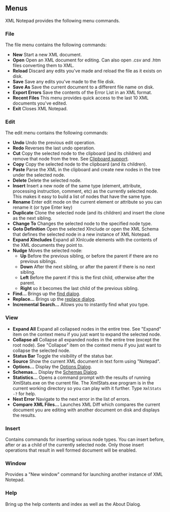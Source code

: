 
## Menus
XML Notepad provides the following menu commands.

### File
The file menu contains the following commands:

- **New** Start a new XML document.
- **Open** Open an XML document for editing.  Can also open .csv and .htm files converting them to XML.
- **Reload** Discard any edits you've made and reload the file as it exists on disk.
- **Save** Save any edits you've made to the file disk.
- **Save As** Save the current document to a different file name on disk.
- **Export Errors** Save the contents of the Error List in an XML format.
- **Recent Files** This menu provides quick access to the last 10 XML documents you've edited.
- **Exit** Closes XML Notepad.

### Edit
The edit menu contains the following commands:

- **Undo** Undo the previous edit operation.
- **Redo** Reverses the last undo operation.
- **Cut** Copy the selected node to the clipboard (and its children) and remove that node from the tree. See [Clipboard support](clipboard.md).
- **Copy** Copy the selected node to the clipboard (and its children).
- **Paste** Parse the XML in the clipboard and create new nodes in the tree under the selected node.
- **Delete** Delete the selected node.
- **Insert** Insert a new node of the same type (element, attribute, processing instruction, comment, etc) as the currently selected node.  This makes it easy to build a list of nodes that have the same type.
- **Rename** Enter edit mode on the current element or attribute so you can rename it (or type Enter key)
- **Duplicate** Clone the selected node (and its children) and insert the clone as the next sibling.
- **Change To** Changes the selected node to the specified node type.
- **Goto Definition** Open the selected XInclude or open the XML Schema that defines the selected node in a new instance of XML Notepad.
- **Expand XIncludes** Expand all XInlcude elements with the contents of the XML documents they point to.
- **Nudge** Moves the selected node:
    - **Up**     Before the previous sibling, or before the parent if there are no previous siblings.
    - **Down**     After the next sibling, or after the parent if there is no next sibling.
    - **Left**     Before the parent if this is the first child, otherwise after the parent.
    - **Right** so it becomes the last child of the previous sibling.
- **Find...** Brings up the [find dialog](find.md).
- **Replace...** Brings up the [replace dialog](find.md).
- **Incremental Search...** Allows you to instantly find what you type.

### View

- **Expand All** Expand all collapsed nodes in the entire tree. See "Expand" item on the context menu if you just want to expand the selected node.
- **Collapse all** Collapse all expanded nodes in the entire tree (except the root node). See "Collapse" item on the context menu if you just want to collapse the selected node.
- **Status Bar** Toggle the visibility of the status bar.
- **Source** Show the current XML document in text form using "Notepad".
- **Options...** Display the [Options Dialog](options.md).
- **Schemas...** Display the [Schemas Dialog](schemas.md).
- **Statistics...** Opens a command prompt with the results of running XmlStats.exe on the current file.
The XmlStats.exe program is in the current working directory so you can play with it further.  Type `XmlStats -?` for help.
- **Next Error** Navigate to the next error in the list of errors.
- **Compare XML Files...** Launches XML Diff which compares the current document you are editing with another document on disk and displays the results.

### Insert
Contains commands for inserting various node types. You can insert before, after or as a child of the currently selected node. Only those insert operations that result in well formed document will be enabled.

### Window
Provides a "New window" command for launching another instance of XML Notepad.

### Help
Bring up the help contents and index as well as the About Dialog.